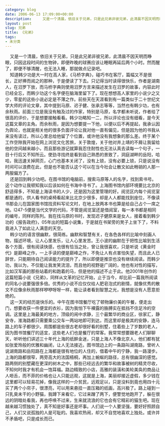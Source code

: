 ```yaml
---
category: blog
date: 2006-06-13 17:09:00+00:00
description:     又是一个清晨，依旧关于兄弟，只是此兄弟非彼兄弟，此清晨不因天明而睁眼，只
layout: post
slug: 兄弟
title: 《兄弟》
tags:
- 未分类
---
```


    又是一个清晨，依旧关于兄弟，只是此兄弟非彼兄弟，此清晨不因天明而睁眼，只因这段时间的生物钟，即便昨晚的球赛应该让睡眠再延后两个小时。然而醒了，即便不够清醒，也无法入睡，那就做点记录吧。  
    知道韩少功是大一时在高人家，《马桥字典》，碰巧书在客厅，篇幅又不是很长，正好捧而阅之的那种，于是便读了下去。只记得当时读得很快乐，作者是湖南人，在汨罗下放，而马桥字典则使用汨罗方言来描述发生在汨罗的故事，内容此时已经全忘，而韩少功这个名字便在脑海里留下了。现在想想高人家里的小说少之又少，零星的这些小说必定是不薄之作。前些天在天涯看到有一篇类似于二十世纪文学大师的评论文章，其中提到马原、迟子健、张承志等等，当然也有韩少功，也有余秋雨。前面三位是我没有触及过的作家，特别是马原，名字都未听说，作者给了很高的评价，于是想要接触看看。韩少功略知一二，所以评论也没有细看，是今天这篇文章的主角。而余秋雨，是因为想要提一下他，以便以后不再提起，我承认因为舆论，也就是相关他的很多负面评论让我对他一直有偏见，但是因为他的书我从来没有读过，所以心里总给他留了个位置，或许他没有我想象的那么差。终于某个工作空隙我开始在网上浏览文化苦旅，关于敦煌，关于他对井上靖的不屑让我留给他的空间越来越小，而且那些游记就算我忍住耐性也无法认真去读每一个句子，一目十行后又不知所云。使劲寻找终是看到自己熟悉的景致了，洞庭湖畔的岳阳，哈哈，我迅速关掉网页，心门也基本关闭了，没有上锁，没有必要上锁，只是说没有时间可以浪费在此，但是也不能否认这个可以在当今社会让散文如此畅销的人那一两服偏方了。  
    还是回到韩少功吧。在图书馆的电脑前，搜索马原等人的名字，找到索书号。这个动作让我顿知我以后该如何在书海中寻书了。上海图书馆内部环境要比北京的舒适得多，不知是上海读书的人少，还是因为这里管理的好。阅览区内每个阅览室都是通的，供人看书的桌椅看起来比北京少很多，却是人人都能找到座位，不像读书那会儿在国家图书馆找资料写论文时，在地上放两本书也算是给自己占个一席之地。I247-5便是当代文学的代码，不管是阅览室还是借阅室，每一本书都是相同的编号，同样的陈列。我在找马原的书时，发现迟子健原来是女人，接着看到韩少功的《报告政府》，05年出的短篇小说集，于是就在书架旁的凳子上坐下了，不料竟进入了如此让人满意的天空。  
    韩少功的语言很幽默，很简练。幽默和智慧有关，在各色各样的比喻中刻画人物，描述环境，让人心里发乐，让人心里发苦。王小波的幽默在于把性比喻到生活各个方面，很有阅读快感，也很有恰当之处，曾让我很喜欢，只是听说《黄金时代》是巅峰之作，一上手读的便是巅峰之作，不免让人有点害怕失望，而且此人已辞世，只能期待自己阅读能力的提升了，所以即便是推崇也没有继续阅读。而韩少功，我以为，不仅能让我发笑流泪，而且他的视野是广阔的，他也有对性的描写，比如汉军画的那些站着的和跑着的马，但是他的描述不止于此。他2001年创作的这篇短篇小说《兄弟》，同样从文革的记忆开始，止于当今，却比前一篇我所阅读的同名小说要强很多倍。优秀的小说不应仅仅给人肥皂泡式的剧情，就像优秀的散文不应像余秋雨那样咿咿呀呀一样，能让读者看到智慧之光，我想是没有人愿意拒绝的。  
    这一天的经历是快乐的。中午在图书馆餐厅吃了顿物廉价美的午餐，便走出门，想要收获一件便宜的衣衫，因为我怕下午裸露的胳膊实在抵挡不住足冷的空调。这里是上海最美的地方，顶级的闹中求静，三个最繁华的商业区，徐家汇，静安寺，淮海路都只需要乘公交车一两站地即可到达，而这里却是极其的安静，连马路上的车子都很少。周围都是些很古老却很好看的别墅，住着些上了岁数的老人，因为图书馆餐厅的适宜，这些老人们也是餐厅的常客。我常常想要跟老人们聊聊天，听听他们讲述三十年代上海的纸醉金迷，只是上海人不像北京人，他们都有犹如张爱玲般的优雅和幽闭，让人无法接近。图书馆边上的一条路叫湖南路，曾听人说湖南路和岳阳路在上海都是很有地位的人住的，借着中午的宁静，我一路漫步。上海的路都很窄，两旁高大的法国梧桐，再加上蜿蜒的路径，总有很幽深的感觉。路两侧的别墅藏在更深的树木之中，那些已经远去的繁华和故事被树的精灵尽收，不知何时我才有机会一饱耳福。路边精致的小店，高雅的装潢和美轮美奂的商品让人咂舌，而不菲的价格也让人只能远观，这就是上海，美丽却接近虚假，多少钱在这里都可以轻易花掉，像我这样的一介贫民，远观足以，只是没料到竟也用四十元买了两个小帘子，很漂亮，可以用来悬挂一直压箱的纸画，高兴极了。路上碰到一只乳臭未干的小野猫，我蹲下来看它，它过来蹭了两下，便警觉地跑开了，躲在很远的阴暗处看我，再也呼唤不过来，生来就流浪的它也会有它精彩的猫生吧。现在越来越习惯独处了，真不知是好事还是坏事。人们说一个人要坚强，要好好照顾自己，人们又说孤独的人是可耻的。我喜欢热闹，却又不自觉地喜欢上独处。或许并不矛盾吧，只是成长而已。  

